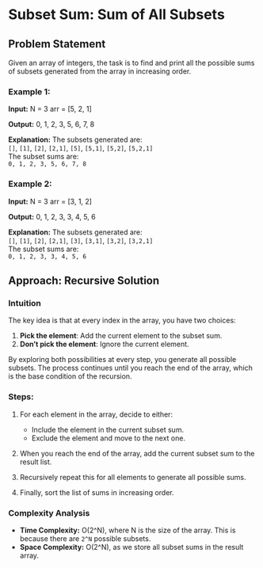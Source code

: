 # Subset Sum: Sum of All Subsets

## Problem Statement

Given an array of integers, the task is to find and print all the possible sums of subsets generated from the array in increasing order.

### Example 1:

**Input:**
N = 3 arr = [5, 2, 1]

**Output:**
0, 1, 2, 3, 5, 6, 7, 8

**Explanation:**
The subsets generated are:  
`[]`, `[1]`, `[2]`, `[2,1]`, `[5]`, `[5,1]`, `[5,2]`, `[5,2,1]`  
The subset sums are:  
`0, 1, 2, 3, 5, 6, 7, 8`

### Example 2:

**Input:**
N = 3 arr = [3, 1, 2]

**Output:**
0, 1, 2, 3, 3, 4, 5, 6

**Explanation:**
The subsets generated are:  
`[]`, `[1]`, `[2]`, `[2,1]`, `[3]`, `[3,1]`, `[3,2]`, `[3,2,1]`  
The subset sums are:  
`0, 1, 2, 3, 3, 4, 5, 6`

## Approach: Recursive Solution

### Intuition

The key idea is that at every index in the array, you have two choices:

1. **Pick the element**: Add the current element to the subset sum.
2. **Don’t pick the element**: Ignore the current element.

By exploring both possibilities at every step, you generate all possible subsets. The process continues until you reach the end of the array, which is the base condition of the recursion.

### Steps:

1. For each element in the array, decide to either:
   - Include the element in the current subset sum.
   - Exclude the element and move to the next one.
2. When you reach the end of the array, add the current subset sum to the result list.

3. Recursively repeat this for all elements to generate all possible sums.

4. Finally, sort the list of sums in increasing order.

### Complexity Analysis

- **Time Complexity:** O(2^N), where N is the size of the array. This is because there are `2^N` possible subsets.
- **Space Complexity:** O(2^N), as we store all subset sums in the result array.
